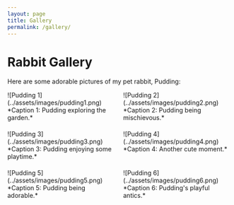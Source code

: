 ```yaml
---
layout: page
title: Gallery
permalink: /gallery/
---
```


# Rabbit Gallery

Here are some adorable pictures of my pet rabbit, Pudding:

<div style="display: flex; flex-wrap: wrap; gap: 20px;">

<div style="flex: 1; max-width: calc(50% - 10px);">
  ![Pudding 1](../assets/images/pudding1.png)
  *Caption 1: Pudding exploring the garden.*
</div>

<div style="flex: 1; max-width: calc(50% - 10px);">
  ![Pudding 2](../assets/images/pudding2.png)
  *Caption 2: Pudding being mischievous.*
</div>

<div style="flex: 1; max-width: calc(50% - 10px);">
  ![Pudding 3](../assets/images/pudding3.png)
  *Caption 3: Pudding enjoying some playtime.*
</div>

<div style="flex: 1; max-width: calc(50% - 10px);">
  ![Pudding 4](../assets/images/pudding4.png)
  *Caption 4: Another cute moment.*
</div>

<div style="flex: 1; max-width: calc(50% - 10px);">
  ![Pudding 5](../assets/images/pudding5.png)
  *Caption 5: Pudding being adorable.*
</div>

<div style="flex: 1; max-width: calc(50% - 10px);">
  ![Pudding 6](../assets/images/pudding6.png)
  *Caption 6: Pudding's playful antics.*
</div>

</div>
